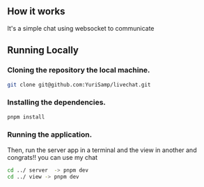 ## How it works

It's a simple chat using websocket to communicate

## Running Locally

### Cloning the repository the local machine.

```bash
git clone git@github.com:YuriSamp/livechat.git
```

### Installing the dependencies.

```bash
pnpm install
```

### Running the application.

Then, run the server app in a terminal and the view in another and congrats!! you can use my chat

```bash
cd ../ server  -> pnpm dev
cd ../ view -> pnpm dev
```
